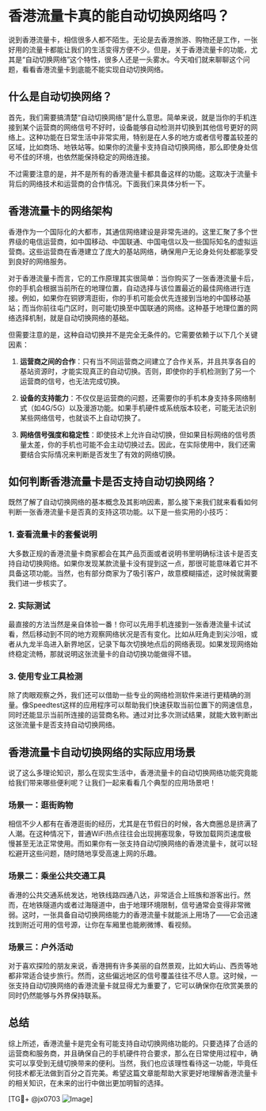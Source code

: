 # 香港流量卡真的能自动切换网络吗？

说到香港流量卡，相信很多人都不陌生。无论是去香港旅游、购物还是工作，一张好用的流量卡都能让我们的生活变得方便不少。但是，关于香港流量卡的功能，尤其是“自动切换网络”这个特性，很多人还是一头雾水。今天咱们就来聊聊这个问题，看看香港流量卡到底能不能实现自动切换网络。

## 什么是自动切换网络？

首先，我们需要搞清楚“自动切换网络”是什么意思。简单来说，就是当你的手机连接到某个运营商的网络信号不好时，设备能够自动检测并切换到其他信号更好的网络上。这种功能在日常生活中非常实用，特别是在人多的地方或者信号覆盖较差的区域，比如商场、地铁站等。如果你的流量卡支持自动切换网络，那么即使身处信号不佳的环境，也依然能保持稳定的网络连接。

不过需要注意的是，并不是所有的香港流量卡都具备这样的功能。这取决于流量卡背后的网络技术和运营商的合作情况。下面我们来具体分析一下。

## 香港流量卡的网络架构

香港作为一个国际化的大都市，其通信网络建设是非常先进的。这里汇聚了多个世界级的电信运营商，如中国移动、中国联通、中国电信以及一些国际知名的虚拟运营商。这些运营商在香港建立了庞大的基站网络，确保用户无论身处何处都能享受到良好的网络服务。

对于香港流量卡而言，它的工作原理其实很简单：当你购买了一张香港流量卡后，你的手机会根据当前所在的地理位置，自动选择与该位置最近的最佳网络进行连接。例如，如果你在铜锣湾逛街，你的手机可能会优先连接到当地的中国移动基站；而当你前往屯门区时，则可能切换至中国联通的网络。这种基于地理位置的网络选择机制，就是自动切换网络的基础。

但需要注意的是，这种自动切换并不是完全无条件的。它需要依赖于以下几个关键因素：

1. **运营商之间的合作**：只有当不同运营商之间建立了合作关系，并且共享各自的基站资源时，才能实现真正的自动切换。否则，即使你的手机检测到了另一个运营商的信号，也无法完成切换。
   
2. **设备的支持能力**：不仅仅是运营商的问题，还需要你的手机本身支持多网络制式（如4G/5G）以及漫游功能。如果手机硬件或系统版本较老，可能无法识别某些网络信号，也就谈不上自动切换了。

3. **网络信号强度和稳定性**：即使技术上允许自动切换，但如果目标网络的信号质量太差，你的手机也可能不会主动切换过去。因此，在实际使用中，我们还需要结合实际情况来判断是否发生了有效的网络切换。

## 如何判断香港流量卡是否支持自动切换网络？

既然了解了自动切换网络的基本概念及其影响因素，那么接下来我们就来看看如何判断一张香港流量卡是否真的支持这项功能。以下是一些实用的小技巧：

### 1. 查看流量卡的套餐说明

大多数正规的香港流量卡商家都会在其产品页面或者说明书里明确标注该卡是否支持自动切换网络。如果你发现某款流量卡没有提到这一点，那很可能意味着它并不具备这项功能。当然，也有部分商家为了吸引客户，故意模糊描述，这时候就需要我们进一步核实了。

### 2. 实际测试

最直接的方法当然是亲自体验一番！你可以先用手机连接到一张香港流量卡试试看，然后移动到不同的地方观察网络状况是否有变化。比如从旺角走到尖沙咀，或者从九龙半岛进入新界地区，记录下每次切换地点后的网络表现。如果发现网络始终稳定流畅，那就说明这张流量卡的自动切换功能做得不错。

### 3. 使用专业工具检测

除了肉眼观察之外，我们还可以借助一些专业的网络检测软件来进行更精确的测量。像Speedtest这样的应用程序可以帮助我们快速获取当前位置下的网速信息，同时还能显示当前所连接的运营商名称。通过对比多次测试结果，就能大致判断出这张流量卡是否支持自动切换网络。

## 香港流量卡自动切换网络的实际应用场景

说了这么多理论知识，那么在现实生活中，香港流量卡的自动切换网络功能究竟能给我们带来哪些便利呢？让我们一起来看看几个典型的应用场景吧！

### 场景一：逛街购物

相信不少人都有在香港逛街的经历，尤其是在节假日的时候，各大商圈总是挤满了人潮。在这种情况下，普通WiFi热点往往会出现拥塞现象，导致加载网页速度极慢甚至无法正常使用。而如果你有一张支持自动切换网络的香港流量卡，就可以轻松避开这些问题，随时随地享受高速上网的乐趣。

### 场景二：乘坐公共交通工具

香港的公共交通系统发达，地铁线路四通八达，非常适合上班族和游客出行。然而，在地铁隧道内或者过海隧道中，由于地理环境限制，信号通常会变得非常微弱。这时，一张具备自动切换网络能力的香港流量卡就能派上用场了——它会迅速找到附近可用的信号源，让你在车厢里也能刷微博、看视频。

### 场景三：户外活动

对于喜欢探险的朋友来说，香港拥有许多美丽的自然景观，比如大屿山、西贡等地都非常适合徒步旅行。然而，这些偏远地区的信号覆盖往往不尽人意。这时候，一张支持自动切换网络的香港流量卡就显得尤为重要了，它可以确保你在欣赏美景的同时仍然能够与外界保持联系。

## 总结

综上所述，香港流量卡是完全有可能支持自动切换网络功能的。只要选择了合适的运营商和服务商，并且确保自己的手机硬件符合要求，那么在日常使用过程中，确实可以享受到无缝切换带来的便利。当然，我们也应该理性看待这一功能，毕竟任何技术都无法做到百分之百完美。希望这篇文章能帮助大家更好地理解香港流量卡的相关知识，在未来的出行中做出更加明智的选择。

[TG💪+ @jx0703 ![Image](https://github.com/user-attachments/assets/dbca1d08-cadb-493c-b0ec-ad6f7a83f270)]